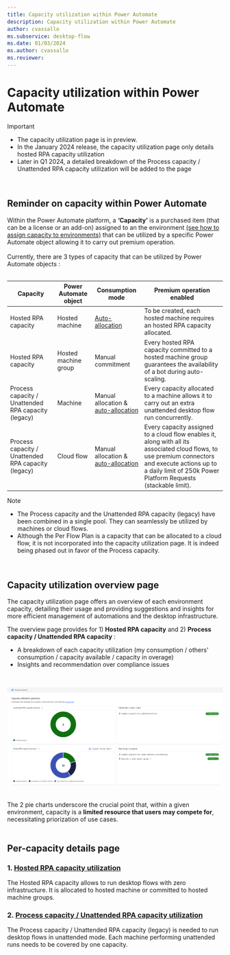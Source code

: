 ```yaml
---
title: Capacity utilization within Power Automate
description: Capacity utilization within Power Automate
author: cvassallo
ms.subservice: desktop-flow
ms.date: 01/03/2024
ms.author: cvassallo
ms.reviewer: 
---
```


# Capacity utilization within Power Automate

> [!IMPORTANT]
> - The capacity utilization page is in preview.
> - In the January 2024 release, the capacity utilization page only details hosted RPA capacity utilization
> - Later in Q1 2024, a detailed breakdown of the Process capacity / Unattended RPA capacity utilization will be added to the page

<br/>

## Reminder on capacity within Power Automate

Within the Power Automate platform, a **‘Capacity’** is a purchased item (that can be a license or an add-on) assigned to an the environment [(see how to assign capacity to environments)](https://learn.microsoft.com/power-platform/admin/capacity-add-on#allocate-or-change-capacity-in-an-environment) that can be utilized by a specific Power Automate object allowing it to carry out premium operation. 
<br/><br/>
Currently, there are 3 types of capacity that can be utilized by Power Automate objects : 
<br/><br/>

|Capacity|Power Automate object|Consumption mode|Premium operation enabled|
|----|--------------------|----|----|
|Hosted RPA capacity|Hosted machine|[Auto-allocation](# "Hosted RPA capacity is auto-allocated to hosted machine at its creation.")|To be created, each hosted machine requires an hosted RPA capacity allocated.|
|Hosted RPA capacity|Hosted machine group|Manual commitment|Every hosted RPA capacity committed to a hosted machine group guarantees the availability of a bot during auto-scaling.|
|Process capacity / Unattended RPA capacity (legacy)|Machine|Manual allocation & [auto-allocation](# "Capacity can be auto-allocated at unattended desktop flow run time.")|Every capacity allocated to a machine allows it to carry out an extra unattended desktop flow run concurrently.|
|Process capacity / Unattended RPA capacity (legacy)|Cloud flow|Manual allocation & [auto-allocation](# "Capacity can be auto-allocated at cloud flow save time for service principal owned cloud flow")|Every capacity assigned to a cloud flow enables it, along with all its associated cloud flows, to use premium connectors and execute actions up to a daily limit of 250k Power Platform Requests (stackable limit).|



> [!NOTE]
> - The Process capacity and the Unattended RPA capacity (legacy) have been combined in a single pool. They can seamlessly be utilized by machines or cloud flows.
> - Although the Per Flow Plan is a capacity that can be allocated to a cloud flow, it is not incorporated into the capacity utilization page. It is indeed being phased out in favor of the Process capacity.

<br/>

## Capacity utilization overview page

The capacity utilization page offers an overview of each environment capacity, detailing their usage and providing suggestions and insights for more efficient management of automations and the desktop infrastructure.

The overview page provides for 1) **Hosted RPA capacity** and 2) **Process capacity / Unattended RPA capacity** : 
- A breakdown of each capacity utilization (my consumption / others' consumption / capacity available / capacity in overage)
- Insights and recommendation over compliance issues

<br/>

![Capacity Utilization overview page](media/capacity-utilization/capacity-utilization-MVP-overview.png)
<br/><br/>

The 2 pie charts underscore the crucial point that, within a given environment, capacity is a <b>limited resource that users may compete for</b>, necessitating priorization of use cases.<br/><br/>


## Per-capacity details page

### 1. [Hosted RPA capacity utilization](capacity-utilization-hosted.md)

The Hosted RPA capacity allows to run desktop flows with zero infrastructure. It is allocated to hosted machine or committed to hosted machine groups. 

### 2. [Process capacity / Unattended RPA capacity utilization](capacity-utilization-process.md)

The Process capacity / Unattended RPA capacity (legacy) is needed to run desktop flows in unattended mode. Each machine performing unattended runs needs to be covered by one capacity.

<br/><br/>







